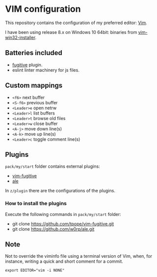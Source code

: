 VIM configuration
=================

This repository contains the configuration of my preferred editor:
[Vim](http://www.vim.org/).

I have been using release 8.x on Windows 10 64bit: binaries from
[vim-win32-installer](https://github.com/vim/vim-win32-installer).

## Batteries included

- [fugitive](https://github.com/tpope/vim-fugitive) plugin.
- eslint linter machinery for js files.

## Custom mappings

- `<f6>` next buffer
- `<S-f6>` previous buffer
- `<Leader>e` open netrw
- `<Leader>l` list buffers
- `<Leader>t` browse old files
- `<Leader>w` close buffer
- `<A-j>` move down line(s)
- `<A-k>` move up line(s)
- `<Leader>c` toggle comment line(s)

## Plugins

`pack/my/start` folder contains external plugins:

- [vim-fugitive](https://github.com/tpope/vim-fugitive)
- [ale](https://github.com/w0rp/ale)

In `z/plugin` there are the configurations of the plugins.

### How to install the plugins

Execute the following commands in `pack/my/start` folder:

- git clone https://github.com/tpope/vim-fugitive.git
- git clone https://github.com/w0rp/ale.git


## Note

 Not to override the viminfo file using a terminal version of Vim, when,
for instance, writing a quick and short comment for a commit.

`export EDITOR="vim -i NONE"`
